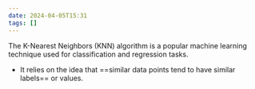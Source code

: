 ```yaml
---
date: 2024-04-05T15:31
tags: []
---
```

The K-Nearest Neighbors (KNN) algorithm is a popular machine learning technique used for classification and regression tasks.
- It relies on the idea that ==similar data points tend to have similar labels== or values.

####